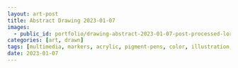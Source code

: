 ```yaml
---
layout: art-post
title: Abstract Drawing 2023-01-07
images:
  - public_id: portfolio/drawing-abstract-2023-01-07-post-processed-lores
categories: [art, drawn]
tags: [multimedia, markers, acrylic, pigment-pens, color, illustration, doodle, abstract, grafitti]
date: 2023-01-07
---
```


